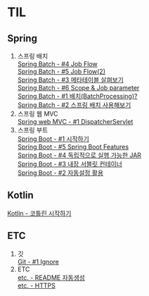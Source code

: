# TIL
## Spring
1. 스프링 배치  
[Spring Batch - #4 Job Flow](./spring/batch/SpringBatchApplication2.md)  
[Spring Batch - #5 Job Flow(2)](./spring/batch/SpringBatchApplication3.md)  
[Spring Batch - #3 메타테이블 살펴보기](./spring/batch/SpringBatchMetaTable.md)  
[Spring Batch - #6 Scope & Job parameter](./spring/batch/SpringBatchApplication4.md)  
[Spring Batch - #1 배치(BatchProcessing)?](./spring/batch/SpringBatchApplication.md)  
[Spring Batch - #2 스프링 배치 사용해보기](./spring/batch/SpringBatchApplication1.md)  
2. 스프링 웹 MVC  
[Spring web MVC - #1 DispatcherServlet](./spring/webmvc/DispatcherServlet1.md)  
3. 스프링 부트  
[Spring Boot - #1 시작하기](./spring/boot/SpringBootBasic1.md)  
[Spring Boot - #5 Spring Boot Features](./spring/boot/SpringBootBasic5.md)  
[Spring Boot - #4 독립적으로 실행 가능한 JAR](./spring/boot/SpringBootBasic4.md)  
[Spring Boot - #3 내장 서블릿 컨테이너](./spring/boot/SpringBootBasic3_imbeded_sevlet_container.md)  
[Spring Boot - #2 자동설정 활용](./spring/boot/SpringBootBasic2.md)  
## Kotlin
[Kotlin -  코틀린 시작하기](./kotlin/KotlinIntro.md)  
## ETC
1. 깃  
[Git - #1 Ignore](./git/Ignore.md)  
2. ETC  
[etc. -  README 자동생성](./etc/ReadMeAutoCreator.md)  
[etc. -  HTTPS ](./etc/Https.md)  

